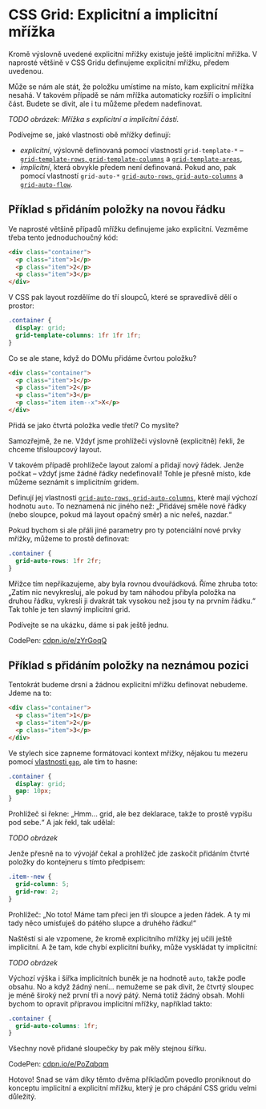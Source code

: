 # CSS Grid: Explicitní a implicitní mřížka

Kromě výslovně uvedené explicitní mřížky existuje ještě implicitní mřížka.
V naprosté většině v CSS Gridu definujeme explicitní mřížku, předem uvedenou.

Může se nám ale stát, že položku umístíme na místo, kam explicitní mřížka nesahá. V takovém případě se nám mřížka automaticky rozšíří o implicitní část. Budete se divit, ale i tu můžeme předem nadefinovat.

*TODO obrázek: Mřížka s explicitní a implicitní částí.*

Podívejme se, jaké vlastnosti obě mřížky definují:

- *explicitní*, výslovně definovaná pomocí vlastností `grid-template-*` – [`grid-template-rows`, `grid-template-columns`](css-grid-template-rows-columns.md) a [`grid-template-areas`](css-grid-template-areas.md),
- *implicitní*, která obvykle předem není definovaná. Pokud ano, pak pomocí vlastností  `grid-auto-*` [`grid-auto-rows`, `grid-auto-columns`](css-grid-auto-rows-columns.md) a [`grid-auto-flow`](css-grid-auto-flow.md).

## Příklad s přidáním položky na novou řádku

Ve naprosté většině případů mřížku definujeme jako explicitní. Vezměme třeba tento jednoduchoučný kód:

```html
<div class="container">
  <p class="item">1</p>
  <p class="item">2</p>
  <p class="item">3</p>
</div>
```

V CSS pak layout rozdělíme do tří sloupců, které se spravedlivě dělí o prostor:

```css
.container {
  display: grid;
  grid-template-columns: 1fr 1fr 1fr;
}
```

Co se ale stane, když do DOMu přidáme čvrtou položku?

```html
<div class="container">
  <p class="item">1</p>
  <p class="item">2</p>
  <p class="item">3</p>
  <p class="item item--x">X</p>
</div>
```

Přidá se jako čtvrtá položka vedle třetí? Co myslíte? 

Samozřejmě, že ne. Vždyť jsme prohlížeči výslovně (explicitně) řekli, že chceme třísloupcový layout. 

V takovém případě prohlížeče layout zalomí a přidají nový řádek. Jenže počkat – vždyť jsme žádné řádky nedefinovali! Tohle je přesně místo, kde můžeme seznámit s implicitním gridem.

Definují jej vlastnosti [`grid-auto-rows`, `grid-auto-columns`](css-grid-auto-rows-columns.md), které mají výchozí hodnotu `auto`. To neznamená nic jiného než: „Přidávej směle nové řádky (nebo sloupce, pokud má layout opačný směr) a nic neřeš, nazdar.“

Pokud bychom si ale přáli jiné parametry pro ty potenciální nové prvky mřížky, můžeme to prostě definovat:

```css
.container {
  grid-auto-rows: 1fr 2fr;
}
```

Mřížce tím nepřikazujeme, aby byla rovnou dvouřádková. Říme zhruba toto: „Zatím nic nevykresluj, ale pokud by tam náhodou přibyla položka na druhou řádku, vykresli ji dvakrát tak vysokou než jsou ty na prvním řádku.“ Tak tohle je ten slavný implicitní grid. 

Podívejte se na ukázku, dáme si pak ještě jednu.

CodePen: [cdpn.io/e/zYrGoqQ](https://codepen.io/machal/pen/zYrGoqQ?editors=1100)

## Příklad s přidáním položky na neznámou pozici

Tentokrát budeme drsní a žádnou explicitní mřížku definovat nebudeme. Jdeme na to:

```html
<div class="container">
  <p class="item">1</p>
  <p class="item">2</p>
  <p class="item">3</p>
</div>
```

Ve stylech sice zapneme formátovací kontext mřížky, nějakou tu mezeru pomocí [vlastnosti `gap`](css-gap.md), ale tím to hasne:

```css
.container {
  display: grid;
  gap: 10px;
}
```

Prohlížeč si řekne: „Hmm… grid, ale bez deklarace, takže to prostě vypíšu pod sebe.“ A jak řekl, tak udělal:

*TODO obrázek*

Jenže přesně na to vývojář čekal a prohlížeč jde zaskočit přidáním čtvrté položky do kontejneru s tímto předpisem:

```css
.item--new {
  grid-column: 5;
  grid-row: 2;
}
```

Prohlížeč: „No toto! Máme tam přeci jen tři sloupce a jeden řádek. A ty mi tady něco umísťuješ do pátého slupce a druhého řádku!“

Naštěstí si ale vzpomene, že kromě explicitního mřížky jej učili ještě implicitní. A že tam, kde chybí explicitní buňky, může vyskládat ty implicitní:

*TODO obrázek*

Výchozí výška i šířka implicitních buněk je na hodnotě `auto`, takže podle obsahu. No a když žádný není… nemužeme se pak divit, že čtvrtý sloupec je méně široký než první tři a nový pátý. Nemá totiž žádný obsah. Mohli bychom to opravit přípravou implicitní mřížky, například takto:

```css
.container {
  grid-auto-columns: 1fr;
}
```

Všechny nově přidané sloupečky by pak měly stejnou šířku.

CodePen: [cdpn.io/e/PoZqbqm](https://codepen.io/machal/pen/PoZqbqm?editors=1100)

Hotovo! Snad se vám díky těmto dvěma příkladům povedlo proniknout do konceptu implicitní a explicitní mřížku, který je pro chápání CSS gridu velmi důležitý.
